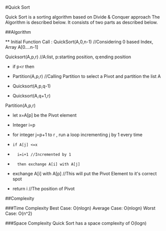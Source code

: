 #Quick Sort

Quick Sort is a sorting algorithm based on Divide & Conquer approach
The Algorithm is described below. It consists of two parts as described below.

##Algorithm

** Initial Function Call : QuickSort(A,0,n-1) //Considering 0 based Index, Array A[0....n-1]

Quicksort(A,p,r) //A:list, p:starting position, q:ending position

+  if p<r then
  
+   Partition(A,p,r)  //Calling Partition to select a Pivot and partition the list A

+   Quicksort(A,p,q-1)

+   Quicksort(A,q+1,r)

Partition(A,p,r)

+  let x=A[p] be the Pivot element

+   Integer i=p

+   for integer j=p+1 to r , run a loop incrementing j by 1 every time

+     if A[j] <=x

+       i=i+1 //Incremented by 1

+       then exchange A[i] with A[j]

+  exchange A[i] with A[p] //This will put the Pivot Element to it's correct spot

+  return i //The position of Pivot  
  
##Complexity
  
###Time Complexity
Best Case: O(nlogn)
Average Case: O(nlogn)
Worst Case: O(n^2) 
  
###Space Complexity
Quick Sort has a space complexity of O(logn)  
